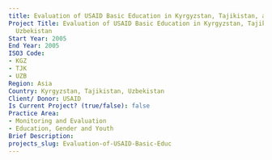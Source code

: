 ```yaml
---
title: Evaluation of USAID Basic Education in Kyrgyzstan, Tajikistan, and Uzbekistan
Project Title: Evaluation of USAID Basic Education in Kyrgyzstan, Tajikistan, and
  Uzbekistan
Start Year: 2005
End Year: 2005
ISO3 Code:
- KGZ
- TJK
- UZB
Region: Asia
Country: Kyrgyzstan, Tajikistan, Uzbekistan
Client/ Donor: USAID
Is Current Project? (true/false): false
Practice Area:
- Monitoring and Evaluation
- Education, Gender and Youth
Brief Description: 
projects_slug: Evaluation-of-USAID-Basic-Educ
---
```


